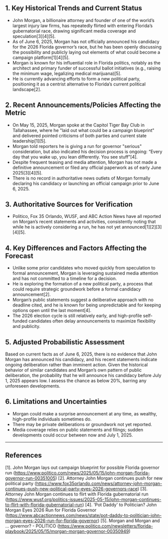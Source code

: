 ## 1. Key Historical Trends and Current Status

- John Morgan, a billionaire attorney and founder of one of the world’s largest injury law firms, has repeatedly flirted with entering Florida’s gubernatorial race, drawing significant media coverage and speculation[3][4][5].
- As of June 6, 2025, Morgan has not officially announced his candidacy for the 2026 Florida governor’s race, but he has been openly discussing the possibility and publicly laying out elements of what could become a campaign platform[1][4][5].
- Morgan is known for his influential role in Florida politics, notably as the architect and primary funder of successful ballot initiatives (e.g., raising the minimum wage, legalizing medical marijuana)[5].
- He is currently advancing efforts to form a new political party, positioning it as a centrist alternative to Florida’s current political landscape[2].

## 2. Recent Announcements/Policies Affecting the Metric

- On May 15, 2025, Morgan spoke at the Capitol Tiger Bay Club in Tallahassee, where he "laid out what could be a campaign blueprint" and delivered pointed criticisms of both parties and current state leadership[1][5].
- Morgan told reporters he is giving a run for governor "serious" consideration, but also indicated his decision process is ongoing: “Every day that you wake up, you lean differently. You see stuff”[4].
- Despite frequent teasing and media attention, Morgan has not made a definitive announcement or filed any official paperwork as of early June 2025[3][4][5].
- There is no record in authoritative news outlets of Morgan formally declaring his candidacy or launching an official campaign prior to June 6, 2025.

## 3. Authoritative Sources for Verification

- Politico, Fox 35 Orlando, WUSF, and ABC Action News have all reported on Morgan’s recent statements and activities, consistently noting that while he is actively considering a run, he has not yet announced[1][2][3][4][5].

## 4. Key Differences and Factors Affecting the Forecast

- Unlike some prior candidates who moved quickly from speculation to formal announcement, Morgan is leveraging sustained media attention and has not committed to a timeline for a decision.
- He is exploring the formation of a new political party, a process that could require strategic groundwork before a formal candidacy announcement[2].
- Morgan’s public statements suggest a deliberative approach with no deadline cited, and he is known for being unpredictable and for keeping options open until the last moment[4].
- The 2026 election cycle is still relatively early, and high-profile self-funded candidates often delay announcements to maximize flexibility and publicity.

## 5. Adjusted Probabilistic Assessment

Based on current facts as of June 6, 2025, there is no evidence that John Morgan has announced his candidacy, and his recent statements indicate ongoing deliberation rather than imminent action. Given the historical behavior of similar candidates and Morgan’s own pattern of public deliberation, the probability that he will announce his candidacy before July 1, 2025 appears low. I assess the chance as below 20%, barring any unforeseen developments.

## 6. Limitations and Uncertainties

- Morgan could make a surprise announcement at any time, as wealthy, high-profile individuals sometimes do.
- There may be private deliberations or groundwork not yet reported.
- Media coverage relies on public statements and filings; sudden developments could occur between now and July 1, 2025.

---

## References

[1]. John Morgan lays out campaign blueprint for possible Florida governor run (https://www.politico.com/news/2025/05/15/john-morgan-florida-governor-run-00351005)
[2]. Attorney John Morgan continues push for new political party (https://www.fox35orlando.com/news/attorney-john-morgan-continues-push-new-political-party-eyes-2026-governors-race)
[3]. Attorney John Morgan continues to flirt with Florida gubernatorial run (https://www.wusf.org/politics-issues/2025-05-15/john-morgan-continues-to-flirt-with-florida-gubernatorial-run)
[4]. 'Pot Daddy' to Politician? John Morgan Eyes 2026 Run for Florida Governor (https://www.abcactionnews.com/news/state/pot-daddy-to-politician-john-morgan-eyes-2026-run-for-florida-governor)
[5]. Morgan and Morgan and … governor? - POLITICO (https://www.politico.com/newsletters/florida-playbook/2025/05/15/morgan-morgan-governor-00350949)